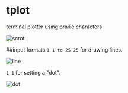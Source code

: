 # tplot
terminal plotter using braille characters

![scrot](https://p.iotek.org/p48.png)

##input formats
`1 1 to 25 25` for drawing lines.

![line](https://p.iotek.org/bfc.png)

`1 1` for setting a "dot".

![dot](https://lyngvaer.no/pub/img/4c9f4a276646ac1c63b0e3cf09afe847.gif)
